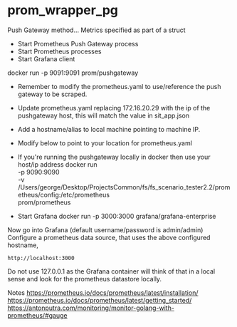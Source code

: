 # prom_wrapper_pg

Push Gateway method...
Metrics specified as part of a struct

- Start Prometheus Push Gateway process
- Start Prometheus processes
- Start Grafana client

docker run -p 9091:9091 prom/pushgateway

- Remember to modify the prometheus.yaml to use/reference the push gateway to be scraped.
- Update prometheus.yaml replacing 172.16.20.29 with the ip of the pushgateway host, this will match the value in sit_app.json
- Add a hostname/alias to local machine pointing to machine IP.
- Modify below to point to your location for prometheus.yaml
- If you're running the pushgateway locally in docker then use your host/ip address
docker run \
    -p 9090:9090 \
    -v /Users/george/Desktop/ProjectsCommon/fs/fs_scenario_tester2.2/prometheus/config:/etc/prometheus \
    prom/prometheus

- Start Grafana
docker run -p 3000:3000 grafana/grafana-enterprise


Now go into Grafana (default username/password is admin/admin)
Configure a prometheus data source, that uses the above configured hostname,

    http://localhost:3000

Do not use 127.0.0.1 as the Grafana container will think of that in a local 
sense and look for the prometheus datastore locally.


Notes
https://prometheus.io/docs/prometheus/latest/installation/
https://prometheus.io/docs/prometheus/latest/getting_started/
https://antonputra.com/monitoring/monitor-golang-with-prometheus/#gauge

